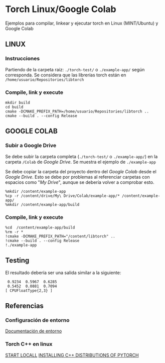 # Torch Linux/Google Colab
Ejemplos para compilar, linkear y ejecutar torch en Linux (MINT/Ubuntu) y Google Colab

## LINUX

### Instrucciones
Partiendo de la carpeta raiz: ```./torch-test/``` o ```./example-app/``` según corresponda.
Se considera que las librerías torch están en ```/home/usuario/Repositories/libtorch```

### Compile, link y execute
```
mkdir build
cd build
cmake -DCMAKE_PREFIX_PATH=/home/usuario/Repositories/libtorch ..
cmake --build . --config Release
```

## GOOGLE COLAB

### Subir a Google Drive
Se debe subir la carpeta completa (```./torch-test/``` o ```./example-app/```) en la carpeta ```/Colab``` de *Google Drive*. Se muestra el ejemplo de ```./example-app```

Se debe copiar la carpeta del proyecto dentro del *Google Colab* desde el *Google Drive*. Esto se debe por problemas al referenciar carpetas con espacios como "*My Drive*", aunque se debería volver a comprobar esto.

```
%mkdir /content/example-app
%cp -r /content/drive/My\ Drive/Colab/example-app/* /content/example-app/
%mkdir /content/example-app/build
```

### Compile, link y execute
```
%cd  /content/example-app/build
%rm -r *
!cmake -DCMAKE_PREFIX_PATH="/content/libtorch" ..
!cmake --build . --config Release
!./example-app
```

## Testing
El resultado debería ser una salida similar a la siguiente:
```
 0.9234  0.5967  0.6285
 0.5452  0.0881  0.7094
[ CPUFloatType{2,3} ]
```


## Referencias

### Configuración de entorno
[Documentación de entorno](/docs/torch/README.md)

### Torch C++ en linux
[START LOCALL](https://pytorch.org/get-started/locally/)
[INSTALLING C++ DISTRIBUTIONS OF PYTORCH](https://pytorch.org/cppdocs/installing.html)


